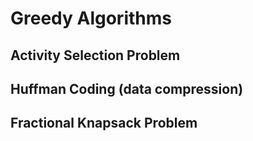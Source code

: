 # Greedy Algorithms

## Activity Selection Problem

## Huffman Coding (data compression)

## Fractional Knapsack Problem
